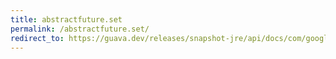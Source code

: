 ```yaml
---
title: abstractfuture.set
permalink: /abstractfuture.set/
redirect_to: https://guava.dev/releases/snapshot-jre/api/docs/com/google/common/util/concurrent/AbstractFuture.html#set-V-
---
```

